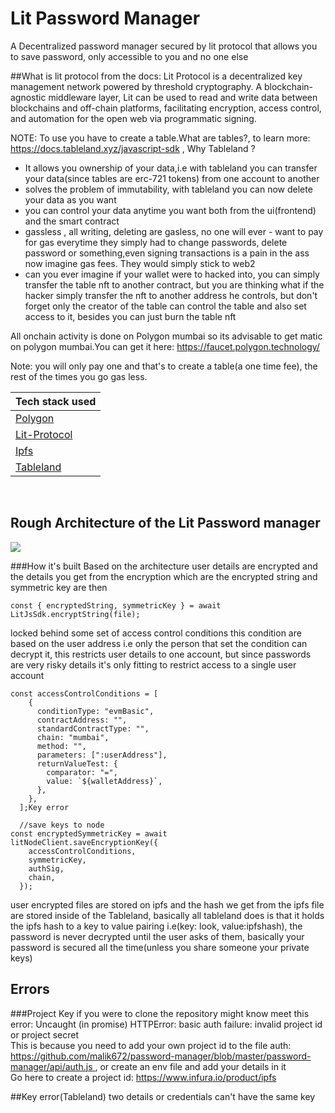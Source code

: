 # Lit Password Manager

A Decentralized password manager secured by lit protocol that allows you to save password, only accessible to you and no one else

##What is lit protocol
from the docs: Lit Protocol is a decentralized key management network powered by threshold cryptography. A blockchain-agnostic middleware layer, Lit can be used to read and write data between blockchains and off-chain platforms, facilitating encryption, access control, and automation for the open web via programmatic signing.

NOTE: To use you have to create a table.What are tables?, to learn more: https://docs.tableland.xyz/javascript-sdk , Why Tableland ? 
- It allows you ownership of your data,i.e with tableland you can transfer your data(since tables are erc-721 tokens) from one account to another
- solves the problem of immutability, with tableland you can now delete your data as you want
- you can control your data anytime you want both from the ui(frontend) and the smart contract
- gassless , all writing, deleting are gasless, no one will ever - want to pay for gas everytime they simply had to change passwords, delete password or something,even signing transactions is  a pain in the ass now imagine gas fees. They would simply stick to web2
- can you ever imagine if your wallet were to hacked into, you can simply transfer the table nft to another contract, but you are thinking what if the hacker simply transfer the nft to another address he controls, but don't forget only the creator of the table can control the table and also set access to it, besides you can just burn the table nft

All onchain activity is done on Polygon mumbai so its advisable to get matic on polygon mumbai.You can get it here: https://faucet.polygon.technology/ 

Note: you will only pay one and that's to create a table(a one time fee), the rest of the times you go gas less.

<table>
<thead>
<tr>
<th>Tech stack used</th>
</tr>
</thead>
<tbody>
<tr>
<td><a href="https://polygon.technology/">Polygon</a></td>
</tr>
<tr>
<td><a href="https://developer.litprotocol.com/">Lit-Protocol</a></td>
</tr>
<tr>
<td><a href="https://ipfs.tech/">Ipfs</a></td>
</tr>
<tr>
<td><a href="https://docs.tableland.xyz/">Tableland</a></td>
</tr>
</tbody>
</table><br/>
<div>


## Rough Architecture of the Lit Password manager
<img src ="https://lucid.app/publicSegments/view/2b31f4c2-665d-413d-92d7-76a611e70398/image.png"/>

###How it's built
Based on the architecture user details are encrypted and the details you get from the encryption which are the encrypted string and symmetric key are then
```
const { encryptedString, symmetricKey } = await LitJsSdk.encryptString(file);
```
locked behind some set of access control conditions this condition are based on the user address i.e only the person that set the condition can decrypt it, this restricts user details to one account, but since passwords are very risky details it's only fitting to restrict access to a single user account

```
const accessControlConditions = [
    {
      conditionType: "evmBasic",
      contractAddress: "",
      standardContractType: "",
      chain: "mumbai",
      method: "",
      parameters: [":userAddress"],
      returnValueTest: {
        comparator: "=",
        value: `${walletAddress}`,
      },
    },
  ];Key error

  //save keys to node
const encryptedSymmetricKey = await               litNodeClient.saveEncryptionKey({
    accessControlConditions,
    symmetricKey,
    authSig,
    chain,
  });
```
user encrypted files are stored on ipfs and the hash we get from the ipfs file are stored inside of the Tableland, basically all tableland does is that it holds the ipfs hash to a key to value pairing i.e(key: look, value:ipfshash), the password is never decrypted until the user asks of them, basically your password is secured all the time(unless you share someone your private keys)

## Errors
###Project Key
if you were to clone the repository might know meet this error: Uncaught (in promise) HTTPError: basic auth failure: invalid project id or project secret<br/>
This is because you need to add your own project id to the file auth: https://github.com/malik672/password-manager/blob/master/password-manager/api/auth.js , or create an env file and add your details in it<br/>
Go here to create a project id: https://www.infura.io/product/ipfs<br/>

##Key error(Tableland)
two details or credentials can't have the same key
